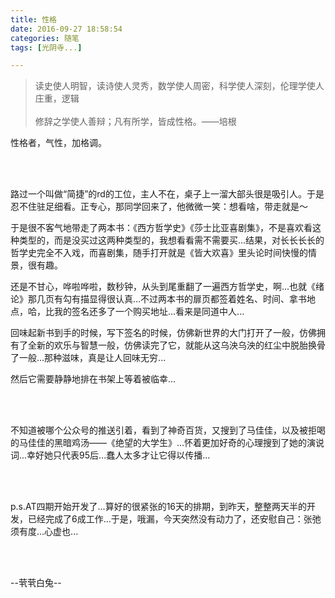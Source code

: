 ```yaml
---
title: 性格
date: 2016-09-27 18:58:54
categories: 随笔
tags: [光阴寺...]

---
```

> 读史使人明智，读诗使人灵秀，数学使人周密，科学使人深刻，伦理学使人庄重，逻辑<br /><br />修辞之学使人善辩；凡有所学，皆成性格。——培根

性格者，气性，加格调。

<br /><br />

路过一个叫做“简捷”的rd的工位，主人不在，桌子上一溜大部头很是吸引人。于是忍不住驻足细看。正专心，那同学回来了，他微微一笑：想看啥，带走就是～

于是很不客气地带走了两本书：《西方哲学史》《莎士比亚喜剧集》，不是喜欢看这种类型的，而是没买过这两种类型的，我想看看需不需要买...结果，对长长长长的哲学史完全不入戏，而喜剧集，随手打开就是《皆大欢喜》里头论时间快慢的情景，很有趣。

还是不甘心，哗啦哗啦，数秒钟，从头到尾重翻了一遍西方哲学史，啊...也就《绪论》那几页有勾有描显得很认真...不过两本书的扉页都签着姓名、时间、拿书地点，哈，比我的签名还多了一个购买地址...看来是同道中人...

回味起新书到手的时候，写下签名的时候，仿佛新世界的大门打开了一般，仿佛拥有了全新的欢乐与智慧一般，仿佛读完了它，就能从这乌泱乌泱的红尘中脱胎换骨了一般...那种滋味，真是让人回味无穷...

然后它需要静静地排在书架上等着被临幸...

<br /><br />

不知道被哪个公众号的推送引着，看到了神奇百货，又搜到了马佳佳，以及被拒喝的马佳佳的黑暗鸡汤——《绝望的大学生》...怀着更加好奇的心理搜到了她的演说词...幸好她只代表95后...蠢人太多才让它得以传播...

<br /><br />

p.s.AT四期开始开发了...算好的很紧张的16天的排期，到昨天，整整两天半的开发，已经完成了6成工作...于是，哦漏，今天突然没有动力了，还安慰自己：张弛须有度...心虚也...

<br /><br />

--茕茕白兔--